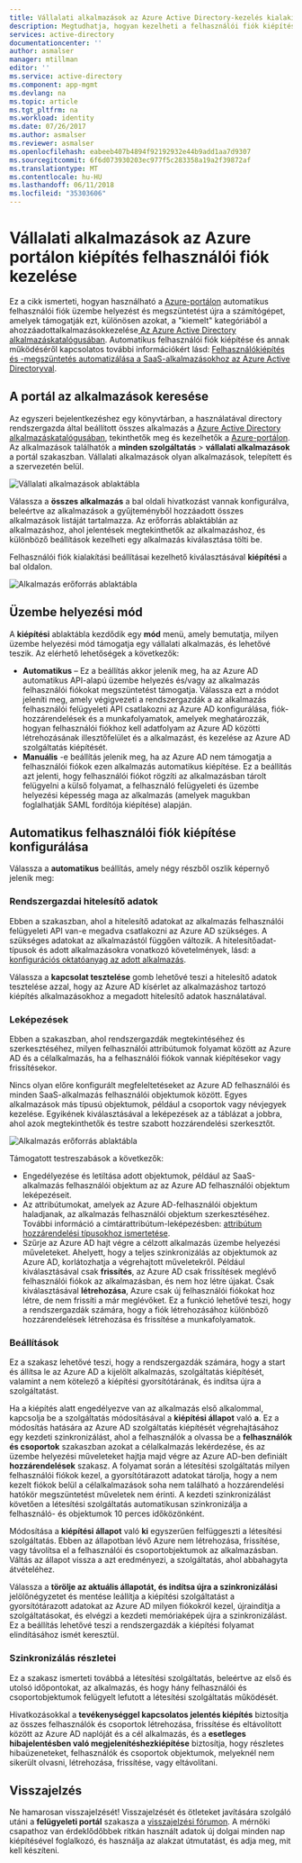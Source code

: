 ```yaml
---
title: Vállalati alkalmazások az Azure Active Directory-kezelés kialakítási felhasználói |} Microsoft Docs
description: Megtudhatja, hogyan kezelheti a felhasználói fiók kiépítése vállalati alkalmazások az Azure Active Directory használatával
services: active-directory
documentationcenter: ''
author: asmalser
manager: mtillman
editor: ''
ms.service: active-directory
ms.component: app-mgmt
ms.devlang: na
ms.topic: article
ms.tgt_pltfrm: na
ms.workload: identity
ms.date: 07/26/2017
ms.author: asmalser
ms.reviewer: asmalser
ms.openlocfilehash: eabeeb407b4894f92192932e44b9add1aa7d9307
ms.sourcegitcommit: 6f6d073930203ec977f5c283358a19a2f39872af
ms.translationtype: MT
ms.contentlocale: hu-HU
ms.lasthandoff: 06/11/2018
ms.locfileid: "35303606"
---
```

# <a name="managing-user-account-provisioning-for-enterprise-apps-in-the-azure-portal"></a>Vállalati alkalmazások az Azure portálon kiépítés felhasználói fiók kezelése
Ez a cikk ismerteti, hogyan használható a [Azure-portálon](https://portal.azure.com) automatikus felhasználói fiók üzembe helyezést és megszüntetést újra a számítógépet, amelyek támogatják ezt, különösen azokat, a "kiemelt" kategóriából a ahozzáadottalkalmazásokkezelése[ Az Azure Active Directory alkalmazáskatalógusában](what-is-single-sign-on.md#get-started-with-the-azure-ad-application-gallery). Automatikus felhasználói fiók kiépítése és annak működéséről kapcsolatos további információkért lásd: [Felhasználókiépítés és -megszüntetés automatizálása a SaaS-alkalmazásokhoz az Azure Active Directoryval](../active-directory-saas-app-provisioning.md).

## <a name="finding-your-apps-in-the-portal"></a>A portál az alkalmazások keresése
Az egyszeri bejelentkezéshez egy könyvtárban, a használatával directory rendszergazda által beállított összes alkalmazás a [Azure Active Directory alkalmazáskatalógusában](what-is-single-sign-on.md#get-started-with-the-azure-ad-application-gallery), tekinthetők meg és kezelhetők a [Azure-portálon](https://portal.azure.com). Az alkalmazások találhatók a **minden szolgáltatás** &gt; **vállalati alkalmazások** a portál szakaszban. Vállalati alkalmazások olyan alkalmazások, telepített és a szervezetén belül.

![Vállalati alkalmazások ablaktábla](./media/configure-automatic-user-provisioning-portal/enterprise-apps-pane.png)

Válassza a **összes alkalmazás** a bal oldali hivatkozást vannak konfigurálva, beleértve az alkalmazások a gyűjteményből hozzáadott összes alkalmazások listáját tartalmazza. Az erőforrás ablaktáblán az alkalmazáshoz, ahol jelentések megtekinthetők az alkalmazáshoz, és különböző beállítások kezelheti egy alkalmazás kiválasztása tölti be.

Felhasználói fiók kialakítási beállításai kezelhető kiválasztásával **kiépítési** a bal oldalon.

![Alkalmazás erőforrás ablaktábla](./media/configure-automatic-user-provisioning-portal/enterprise-apps-provisioning.png)

## <a name="provisioning-modes"></a>Üzembe helyezési mód
A **kiépítési** ablaktábla kezdődik egy **mód** menü, amely bemutatja, milyen üzembe helyezési mód támogatja egy vállalati alkalmazás, és lehetővé teszik. Az elérhető lehetőségek a következők:

* **Automatikus** – Ez a beállítás akkor jelenik meg, ha az Azure AD automatikus API-alapú üzembe helyezés és/vagy az alkalmazás felhasználói fiókokat megszüntetést támogatja. Válassza ezt a módot jeleníti meg, amely végigvezeti a rendszergazdák a az alkalmazás felhasználói felügyeleti API csatlakozni az Azure AD konfigurálása, fiók-hozzárendelések és a munkafolyamatok, amelyek meghatározzák, hogyan felhasználói fiókhoz kell adatfolyam az Azure AD közötti létrehozásának illesztőfelület és a alkalmazást, és kezelése az Azure AD szolgáltatás kiépítését.
* **Manuális** -e beállítás jelenik meg, ha az Azure AD nem támogatja a felhasználói fiókok ezen alkalmazás automatikus kiépítése. Ez a beállítás azt jelenti, hogy felhasználói fiókot rögzíti az alkalmazásban tárolt felügyelni a külső folyamat, a felhasználó felügyeleti és üzembe helyezési képesség maga az alkalmazás (amelyek magukban foglalhatják SAML fordítója kiépítése) alapján.

## <a name="configuring-automatic-user-account-provisioning"></a>Automatikus felhasználói fiók kiépítése konfigurálása
Válassza a **automatikus** beállítás, amely négy részből oszlik képernyő jelenik meg:

### <a name="admin-credentials"></a>Rendszergazdai hitelesítő adatok
Ebben a szakaszban, ahol a hitelesítő adatokat az alkalmazás felhasználói felügyeleti API van-e megadva csatlakozni az Azure AD szükséges. A szükséges adatokat az alkalmazástól függően változik. A hitelesítőadat-típusok és adott alkalmazásokra vonatkozó követelmények, lásd: a [konfigurációs oktatóanyag az adott alkalmazás](../active-directory-saas-app-provisioning.md).

Válassza a **kapcsolat tesztelése** gomb lehetővé teszi a hitelesítő adatok tesztelése azzal, hogy az Azure AD kísérlet az alkalmazáshoz tartozó kiépítés alkalmazásokhoz a megadott hitelesítő adatok használatával.

### <a name="mappings"></a>Leképezések
Ebben a szakaszban, ahol rendszergazdák megtekintéséhez és szerkesztéséhez, milyen felhasználói attribútumok folyamat között az Azure AD és a célalkalmazás, ha a felhasználói fiókok vannak kiépítésekor vagy frissítésekor.

Nincs olyan előre konfigurált megfeleltetéseket az Azure AD felhasználói és minden SaaS-alkalmazás felhasználói objektumok között. Egyes alkalmazások más típusú objektumok, például a csoportok vagy névjegyek kezelése. Egyikének kiválasztásával a leképezések az a táblázat a jobbra, ahol azok megtekinthetők és testre szabott hozzárendelési szerkesztőt.

![Alkalmazás erőforrás ablaktábla](./media/configure-automatic-user-provisioning-portal/enterprise-apps-provisioning-mapping.png)

Támogatott testreszabások a következők:

* Engedélyezése és letiltása adott objektumok, például az SaaS-alkalmazás felhasználói objektum az az Azure AD felhasználói objektum leképezéseit.
* Az attribútumokat, amelyek az Azure AD-felhasználói objektum haladjanak, az alkalmazás felhasználói objektum szerkesztéséhez. További információ a címtárattribútum-leképezésben: [attribútum hozzárendelési típusokhoz ismertetése](../active-directory-saas-customizing-attribute-mappings.md#understanding-attribute-mapping-types).
* Szűrje az Azure AD hajt végre a célzott alkalmazás üzembe helyezési műveleteket. Ahelyett, hogy a teljes szinkronizálás az objektumok az Azure AD, korlátozhatja a végrehajtott műveletekről. Például kiválasztásával csak **frissítés**, az Azure AD csak frissítések meglévő felhasználói fiókok az alkalmazásban, és nem hoz létre újakat. Csak kiválasztásával **létrehozása**, Azure csak új felhasználói fiókokat hoz létre, de nem frissíti a már meglévőket. Ez a funkció lehetővé teszi, hogy a rendszergazdák számára, hogy a fiók létrehozásához különböző hozzárendelések létrehozása és frissítése a munkafolyamatok.

### <a name="settings"></a>Beállítások
Ez a szakasz lehetővé teszi, hogy a rendszergazdák számára, hogy a start és állítsa le az Azure AD a kijelölt alkalmazás, szolgáltatás kiépítését, valamint a nem kötelező a kiépítési gyorsítótárának, és indítsa újra a szolgáltatást.

Ha a kiépítés alatt engedélyezve van az alkalmazás első alkalommal, kapcsolja be a szolgáltatás módosításával a **kiépítési állapot** való **a**. Ez a módosítás hatására az Azure AD szolgáltatás kiépítését végrehajtásához egy kezdeti szinkronizálást, ahol a felhasználók a olvassa be a **felhasználók és csoportok** szakaszban azokat a célalkalmazás lekérdezése, és az üzembe helyezési műveleteket hajtja majd végre az Azure AD-ben definiált **hozzárendelések** szakasz. A folyamat során a létesítési szolgáltatás milyen felhasználói fiókok kezel, a gyorsítótárazott adatokat tárolja, hogy a nem kezelt fiókok belül a célalkalmazások soha nem található a hozzárendelési hatókör megszüntetést műveletek nem érinti. A kezdeti szinkronizálást követően a létesítési szolgáltatás automatikusan szinkronizálja a felhasználó- és objektumok 10 perces időközönként.

Módosítása a **kiépítési állapot** való **ki** egyszerűen felfüggeszti a létesítési szolgáltatás. Ebben az állapotban lévő Azure nem létrehozása, frissítése, vagy távolítsa el a felhasználói és csoportobjektumok az alkalmazásban. Váltás az állapot vissza a azt eredményezi, a szolgáltatás, ahol abbahagyta átvételéhez.

Válassza a **törölje az aktuális állapotát, és indítsa újra a szinkronizálási** jelölőnégyzetet és mentése leállítja a kiépítési szolgáltatást a gyorsítótárazott adatokat az Azure AD milyen fiókokról kezel, újraindítja a szolgáltatásokat, és elvégzi a kezdeti memóriaképek újra a szinkronizálást. Ez a beállítás lehetővé teszi a rendszergazdák a kiépítési folyamat elindításához ismét keresztül.

### <a name="synchronization-details"></a>Szinkronizálás részletei
Ez a szakasz ismerteti továbbá a létesítési szolgáltatás, beleértve az első és utolsó időpontokat, az alkalmazás, és hogy hány felhasználói és csoportobjektumok felügyelt lefutott a létesítési szolgáltatás működését.

Hivatkozásokkal a **tevékenységgel kapcsolatos jelentés kiépítés** biztosítja az összes felhasználók és csoportok létrehozása, frissítése és eltávolított között az Azure AD naplóját és a cél alkalmazás, és a **esetleges hibajelentésben való megjelenítéshezkiépítése** biztosítja, hogy részletes hibaüzeneteket, felhasználók és csoportok objektumok, melyeknél nem sikerült olvasni, létrehozása, frissítése, vagy eltávolítani. 

## <a name="feedback"></a>Visszajelzés

Ne hamarosan visszajelzését! Visszajelzését és ötleteket javítására szolgáló utáni a **felügyeleti portál** szakasza a [visszajelzési fórumon](https://feedback.azure.com/forums/169401-azure-active-directory/category/162510-admin-portal).  A mérnöki csapathoz van érdeklődőbbek ritkán használt adatok új dolgai minden nap kiépítésével foglalkozó, és használja az alakzat útmutatást, és adja meg, mit kell készíteni.

